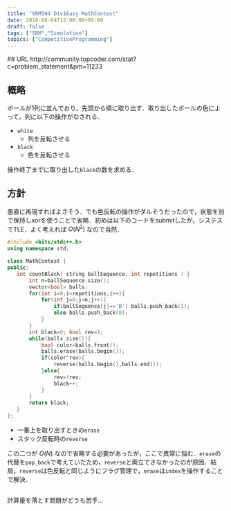```yaml
---
title: "SRM504 Div1Easy MathContest"
date: 2018-08-04T12:00:00+09:00
draft: false
tags: ["SRM","Simulation"]
topics: ["CompetitiveProgramming"]
---
```

<p><!--more--></p>
## URL
http://community.topcoder.com/stat?c=problem_statement&pm=11233

## 概略
ボールが1列に並んでおり，先頭から順に取り出す．取り出したボールの色によって，列に以下の操作がなされる．

- `white`
    - 列を反転させる
- `black`
    - 色を反転させる

操作終了までに取り出した`black`の数を求める．

## 方針
愚直に再現すればよさそう．でも色反転の操作がダルそうだったので，状態を別で保持しxorを使うことで省略．初めは以下のコードをsubmitしたが，システスでTLE．よく考えれば $O(N^2)$ なので当然．

```cpp
#include <bits/stdc++.h>
using namespace std;

class MathContest {
public:
   int countBlack( string ballSequence, int repetitions ) {
       int n=ballSequence.size();
       vector<bool> balls;
       for(int i=0;i<repetitions;i++){
           for(int j=0;j<n;j++){
               if(ballSequence[j]=='B') balls.push_back(1);
               else balls.push_back(0);
           }
       }
       int black=0; bool rev=1;
       while(balls.size()){
           bool color=balls.front();
           balls.erase(balls.begin());
           if(color^rev){
               reverse(balls.begin(),balls.end());
           }else{
               rev=!rev;
               black++;
           }
       }
       return black;
   }
};
```

- 一番上を取り出すときの`erase`
- スタック反転時の`reverse`

この二つが $O(N)$ なので省略する必要があったが，ここで異常に悩む．`erase`の代替を`pop_back`で考えていたため，`reverse`と両立できなかったのが原因．結局，`reverse`は色反転と同じようにフラグ管理で，`erase`は`index`を操作することで解決．

<pre><code class="language-cpp" src="https://raw.githubusercontent.com/ChiyosBigDragon/SRM/master/500-519/504Div1E_MathContest.cpp"></code></pre>

計算量を落とす問題がどうも苦手…
